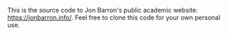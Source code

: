 This is the source code to Jon Barron's public academic website: https://jonbarron.info/.
Feel free to clone this code for your own personal use.
